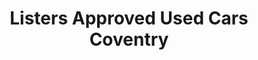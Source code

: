 ---
title: "Listers Approved Used Cars Coventry"
url: /coventry/listers-approved-used-cars-coventry/
shop: Autohaus
---